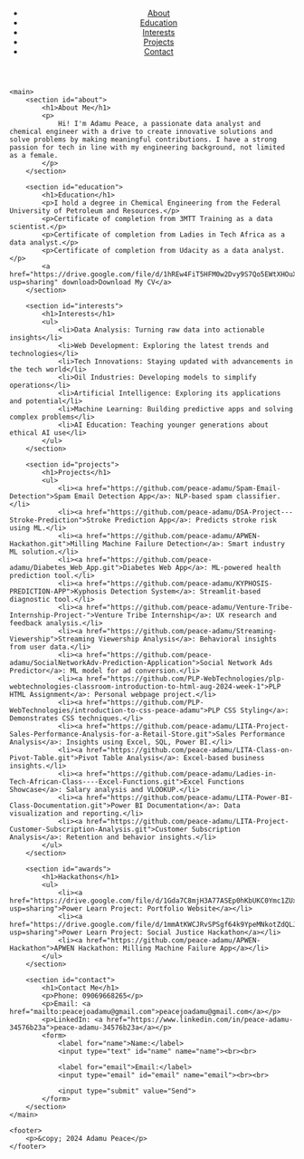 <!DOCTYPE html>
<html lang="en">
<head>
    <meta charset="UTF-8">
    <meta name="viewport" content="width=device-width, initial-scale=1.0">
    <title>Adamu Peace's Portfolio</title>
    <link rel="stylesheet" href="css_portfolio.css">
</head>
<body>
    <header>
        <nav>
            <ul>
                <li><a href="#about">About</a></li>
                <li><a href="#education">Education</a></li>
                <li><a href="#interests">Interests</a></li>
                <li><a href="#projects">Projects</a></li>
                <li><a href="#contact">Contact</a></li>
            </ul>
        </nav>
    </header>

    <main>
        <section id="about">
            <h1>About Me</h1>
            <p>
                Hi! I'm Adamu Peace, a passionate data analyst and chemical engineer with a drive to create innovative solutions and solve problems by making meaningful contributions. I have a strong passion for tech in line with my engineering background, not limited as a female.
            </p>
        </section>

        <section id="education">
            <h1>Education</h1>
            <p>I hold a degree in Chemical Engineering from the Federal University of Petroleum and Resources.</p>
            <p>Certificate of completion from 3MTT Training as a data scientist.</p>
            <p>Certificate of completion from Ladies in Tech Africa as a data analyst.</p>
            <p>Certificate of completion from Udacity as a data analyst.</p>
            <a href="https://drive.google.com/file/d/1hREw4FiT5HFM0w2Dvy9S7Qo5EWtXHOuX/view?usp=sharing" download>Download My CV</a>
        </section>

        <section id="interests">
            <h1>Interests</h1>
            <ul>
                <li>Data Analysis: Turning raw data into actionable insights</li>
                <li>Web Development: Exploring the latest trends and technologies</li>
                <li>Tech Innovations: Staying updated with advancements in the tech world</li>
                <li>Oil Industries: Developing models to simplify operations</li>
                <li>Artificial Intelligence: Exploring its applications and potential</li>
                <li>Machine Learning: Building predictive apps and solving complex problems</li>
                <li>AI Education: Teaching younger generations about ethical AI use</li>
            </ul>
        </section>

        <section id="projects">
            <h1>Projects</h1>
            <ul>
                <li><a href="https://github.com/peace-adamu/Spam-Email-Detection">Spam Email Detection App</a>: NLP-based spam classifier.</li>
                <li><a href="https://github.com/peace-adamu/DSA-Project---Stroke-Prediction">Stroke Prediction App</a>: Predicts stroke risk using ML.</li>
                <li><a href="https://github.com/peace-adamu/APWEN-Hackathon.git">Milling Machine Failure Detection</a>: Smart industry ML solution.</li>
                <li><a href="https://github.com/peace-adamu/Diabetes_Web_App.git">Diabetes Web App</a>: ML-powered health prediction tool.</li>
                <li><a href="https://github.com/peace-adamu/KYPHOSIS-PREDICTION-APP">Kyphosis Detection System</a>: Streamlit-based diagnostic tool.</li>
                <li><a href="https://github.com/peace-adamu/Venture-Tribe-Internship-Project-">Venture Tribe Internship</a>: UX research and feedback analysis.</li>
                <li><a href="https://github.com/peace-adamu/Streaming-Viewership">Streaming Viewership Analysis</a>: Behavioral insights from user data.</li>
                <li><a href="https://github.com/peace-adamu/SocialNetworkAdv-Prediction-Application">Social Network Ads Predictor</a>: ML model for ad conversion.</li>
                <li><a href="https://github.com/PLP-WebTechnologies/plp-webtechnologies-classroom-introduction-to-html-aug-2024-week-1">PLP HTML Assignment</a>: Personal webpage project.</li>
                <li><a href="https://github.com/PLP-WebTechnologies/introduction-to-css-peace-adamu">PLP CSS Styling</a>: Demonstrates CSS techniques.</li>
                <li><a href="https://github.com/peace-adamu/LITA-Project-Sales-Performance-Analysis-for-a-Retail-Store.git">Sales Performance Analysis</a>: Insights using Excel, SQL, Power BI.</li>
                <li><a href="https://github.com/peace-adamu/LITA-Class-on-Pivot-Table.git">Pivot Table Analysis</a>: Excel-based business insights.</li>
                <li><a href="https://github.com/peace-adamu/Ladies-in-Tech-African-Class----Excel-Functions.git">Excel Functions Showcase</a>: Salary analysis and VLOOKUP.</li>
                <li><a href="https://github.com/peace-adamu/LITA-Power-BI-Class-Documentation.git">Power BI Documentation</a>: Data visualization and reporting.</li>
                <li><a href="https://github.com/peace-adamu/LITA-Project-Customer-Subscription-Analysis.git">Customer Subscription Analysis</a>: Retention and behavior insights.</li>
            </ul>
        </section>

        <section id="awards">
            <h1>Hackathons</h1>
            <ul>
                <li><a href="https://drive.google.com/file/d/1Gda7C8mjH3A77ASEp0hKbUKC0Ymc1ZUx/view?usp=sharing">Power Learn Project: Portfolio Website</a></li>
                <li><a href="https://drive.google.com/file/d/1mmAtKWCJRvSPSgf64k9YpeMNkotZdQLJ/view?usp=sharing">Power Learn Project: Social Justice Hackathon</a></li>
                <li><a href="https://github.com/peace-adamu/APWEN-Hackathon">APWEN Hackathon: Milling Machine Failure App</a></li>
            </ul>
        </section>

        <section id="contact">
            <h1>Contact Me</h1>
            <p>Phone: 09069668265</p>
            <p>Email: <a href="mailto:peacejoadamu@gmail.com">peacejoadamu@gmail.com</a></p>
            <p>LinkedIn: <a href="https://www.linkedin.com/in/peace-adamu-34576b23a">peace-adamu-34576b23a</a></p>
            <form>
                <label for="name">Name:</label>
                <input type="text" id="name" name="name"><br><br>

                <label for="email">Email:</label>
                <input type="email" id="email" name="email"><br><br>

                <input type="submit" value="Send">
            </form>
        </section>
    </main>

    <footer>
        <p>&copy; 2024 Adamu Peace</p>
    </footer>
</body>
</html>
